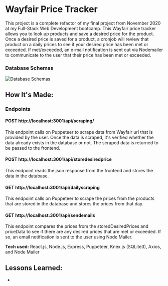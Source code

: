 # Wayfair Price Tracker
This project is a complete refactor of my final project from November 2020 at my Full-Stack Web Development bootcamp. This Wayfair price tracker allows you to look up products and save a desired price for the product. Once a desired price is saved for a product, a cronjob will review that product on a daily prices to see if your desired price has been met or exceeded. If met/exceeded, an e-mail notification is sent out via Nodemailer to communicate to the user that their price has been met or exceeded.

### Database Schemas
![Database Schemas](https://i.imgur.com/2RHJJqG.png)

## How It's Made:

### Endpoints
#### POST http://localhost:3001/api/scraping/
This endpoint calls on Puppeteer to scrape data from Wayfair url that is provided by the user. Once the data is scraped, it's verified whether the data already exists in the database or not. The scraped data is returned to be passed to the frontend.
#### POST http://localhost:3001/api/storedesiredprice
This endpoint reads the json response from the frontend and stores the data in the database.
#### GET http://localhost:3001/api/dailyscraping
This endpoint calls on Puppeteer to scrape the prices from the products that are stored in the database and stores the prices from that day.
#### GET http://localhost:3001/api/sendemails
This endpoint compares the prices from the storedDesiredPrices and priceData to see if there are any desired prices that are met or exceeded. If so, an email notification is sent to the user using Node Mailer.

**Tech used:** React.js, Node.js, Express, Puppeteer, Knex.js (SQLite3), Axios, and Node Mailer

## Lessons Learned:
- 
